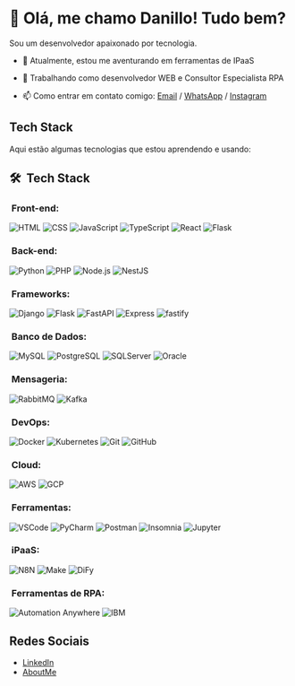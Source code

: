 # 👋 Olá, me chamo Danillo! Tudo bem?

 Sou um desenvolvedor apaixonado por tecnologia.

- 🌱 Atualmente, estou me aventurando em ferramentas de IPaaS
- 💼 Trabalhando como desenvolvedor WEB e Consultor Especialista RPA

- 📫 Como entrar em contato comigo: [Email](mailto:danilloaugustobsilva@hotmail.com) / [WhatsApp](https://wa.me/5511951160115) / [Instagram](https://www.instagram.com/debugandocodigo/)

## Tech Stack

Aqui estão algumas tecnologias que estou aprendendo e usando:

<h2> 🛠 &nbsp;Tech Stack</h2>
<h3>&nbsp;Front-end:</h3>

![HTML](https://img.shields.io/badge/-HTML-333333?style=flat&logo=HTML5)
![CSS](https://img.shields.io/badge/-CSS-333333?style=flat&logo=CSS3&logoColor=1572B6)
![JavaScript](https://img.shields.io/badge/-JavaScript-333333?style=flat&logo=javascript)
![TypeScript](https://img.shields.io/badge/-TypeScript-333333?style=flat&logo=typescript&logoColor=2D79C7)
![React](https://img.shields.io/badge/-React-333333?style=flat&logo=react)
![Flask](https://img.shields.io/badge/-Flask-333333?style=flat&logo=flask)

<h3>&nbsp;Back-end:</h3>

![Python](https://img.shields.io/badge/-Python-333333?style=flat&logo=python)
![PHP](https://img.shields.io/badge/-PHP-333333?style=flat&logo=php)
![Node.js](https://img.shields.io/badge/-Node.js-333333?style=flat&logo=node.js)
![NestJS](https://img.shields.io/badge/-NestJS-333333?style=flat&logo=nestjs&logoColor=E535AB)

<h3>&nbsp;Frameworks:</h3>

![Django](https://img.shields.io/badge/-Django-333333?style=flat&logo=django)
![Flask](https://img.shields.io/badge/-Flask-333333?style=flat&logo=flask)
![FastAPI](https://img.shields.io/badge/-FastAPI-333333?style=flat&logo=fastapi)
![Express](https://img.shields.io/badge/-Express-333333?style=flat&logo=express)
![fastify](https://img.shields.io/badge/-fastify-333333?style=flat&logo=fastify)


<h3>&nbsp;Banco de Dados:</h3>

![MySQL](https://img.shields.io/badge/-MySQL-333333?style=flat&logo=mysql)
![PostgreSQL](https://img.shields.io/badge/-PostgreSQL-333333?style=flat&logo=postgresql)
![SQLServer](https://img.shields.io/badge/-SQLServer-333333?style=flat&logo=microsoft-sql-server)
![Oracle](https://img.shields.io/badge/-Oracle-333333?style=flat&logo=oracle)

<h3>&nbsp;Mensageria:</h3>

![RabbitMQ](https://img.shields.io/badge/-RabbitMQ-333333?style=flat&logo=rabbitmq)
![Kafka](https://img.shields.io/badge/-Kafka-333333?style=flat&logo=apache-kafka)

<h3>&nbsp;DevOps:</h3>

![Docker](https://img.shields.io/badge/-Docker-333333?style=flat&logo=docker)
![Kubernetes](https://img.shields.io/badge/-Kubernetes-333333?style=flat&logo=kubernetes)
![Git](https://img.shields.io/badge/-Git-333333?style=flat&logo=git)
![GitHub](https://img.shields.io/badge/-GitHub-333333?style=flat&logo=github)


<h3>&nbsp;Cloud:</h3>

![AWS](https://img.shields.io/badge/-AWS-333333?style=flat&logo=amazon-aws)
![GCP](https://img.shields.io/badge/-GCP-333333?style=flat&logo=google-cloud)


<h3>&nbsp;Ferramentas:</h3>

![VSCode](https://img.shields.io/badge/-VSCode-333333?style=flat&logo=visual-studio-code)
![PyCharm](https://img.shields.io/badge/-PyCharm-333333?style=flat&logo=pycharm)
![Postman](https://img.shields.io/badge/-Postman-333333?style=flat&logo=postman)
![Insomnia](https://img.shields.io/badge/-Insomnia-333333?style=flat&logo=insomnia)
![Jupyter](https://img.shields.io/badge/-Jupyter-333333?style=flat&logo=jupyter)

<h3>&nbsp;iPaaS:</h3>

![N8N](https://img.shields.io/badge/-N8N-333333?style=flat&logo=n8n)
![Make](https://img.shields.io/badge/-Make-333333?style=flat&logo=make)
![DiFy](https://img.shields.io/badge/-Dify-333333?style=flat&logo=dify)

<h3>&nbsp;Ferramentas de RPA:</h3>

![Automation Anywhere](https://img.shields.io/badge/-Automation%20Anywhere-333333?style=flat&logo=automation-anywhere)
![IBM](https://img.shields.io/badge/-IBM-333333?style=flat&logo=ibm)



## Redes Sociais

- [LinkedIn](https://www.linkedin.com/in/danillosilva/)
- [AboutMe](https://about.me/danillosilva)
